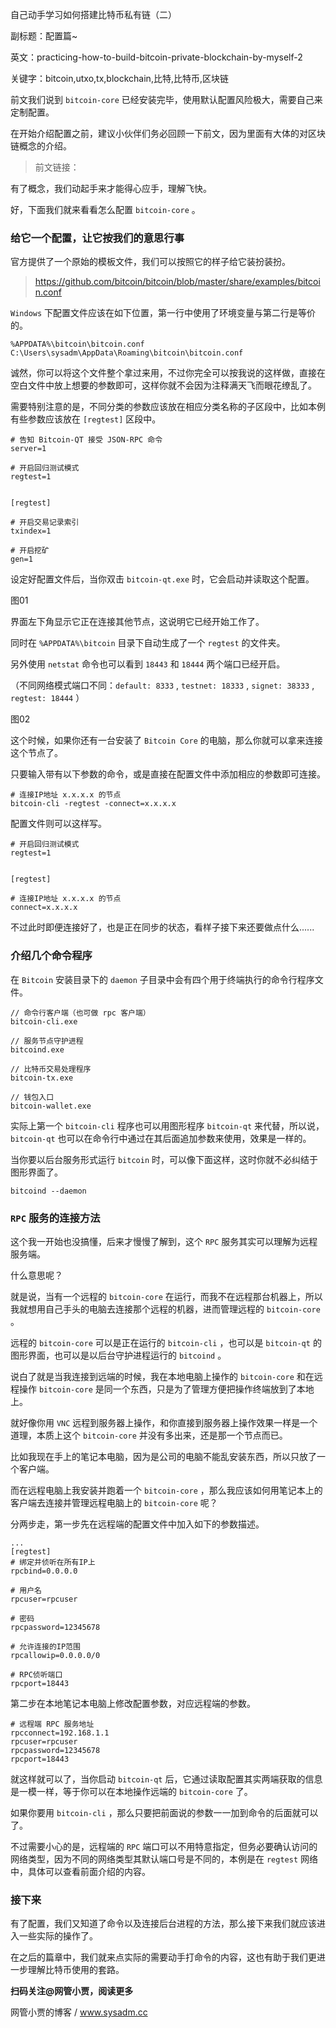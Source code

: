 自己动手学习如何搭建比特币私有链（二）

副标题：配置篇~

英文：practicing-how-to-build-bitcoin-private-blockchain-by-myself-2

关键字：bitcoin,utxo,tx,blockchain,比特,比特币,区块链



前文我们说到 `bitcoin-core` 已经安装完毕，使用默认配置风险极大，需要自己来定制配置。

在开始介绍配置之前，建议小伙伴们务必回顾一下前文，因为里面有大体的对区块链概念的介绍。

> 前文链接：



有了概念，我们动起手来才能得心应手，理解飞快。

好，下面我们就来看看怎么配置 `bitcoin-core` 。



### 给它一个配置，让它按我们的意思行事

官方提供了一个原始的模板文件，我们可以按照它的样子给它装扮装扮。

> https://github.com/bitcoin/bitcoin/blob/master/share/examples/bitcoin.conf



`Windows` 下配置文件应该在如下位置，第一行中使用了环境变量与第二行是等价的。

```
%APPDATA%\bitcoin\bitcoin.conf
C:\Users\sysadm\AppData\Roaming\bitcoin\bitcoin.conf
```



诚然，你可以将这个文件整个拿过来用，不过你完全可以按我说的这样做，直接在空白文件中放上想要的参数即可，这样你就不会因为注释满天飞而眼花缭乱了。

需要特别注意的是，不同分类的参数应该放在相应分类名称的子区段中，比如本例有些参数应该放在 `[regtest]` 区段中。

```
# 告知 Bitcoin-QT 接受 JSON-RPC 命令
server=1

# 开启回归测试模式
regtest=1


[regtest]

# 开启交易记录索引
txindex=1

# 开启挖矿
gen=1
```



设定好配置文件后，当你双击 `bitcoin-qt.exe` 时，它会启动并读取这个配置。

图01



界面左下角显示它正在连接其他节点，这说明它已经开始工作了。

同时在 `%APPDATA%\bitcoin` 目录下自动生成了一个 `regtest` 的文件夹。

另外使用 `netstat` 命令也可以看到 `18443` 和 `18444` 两个端口已经开启。

（不同网络模式端口不同：`default: 8333` ,  `testnet: 18333` ,  `signet: 38333` ,  `regtest: 18444` ）

图02



这个时候，如果你还有一台安装了 `Bitcoin Core` 的电脑，那么你就可以拿来连接这个节点了。

只要输入带有以下参数的命令，或是直接在配置文件中添加相应的参数即可连接。

```
# 连接IP地址 x.x.x.x 的节点
bitcoin-cli -regtest -connect=x.x.x.x
```

配置文件则可以这样写。

```
# 开启回归测试模式
regtest=1


[regtest]

# 连接IP地址 x.x.x.x 的节点
connect=x.x.x.x
```



不过此时即便连接好了，也是正在同步的状态，看样子接下来还要做点什么......



### 介绍几个命令程序

在 `Bitcoin` 安装目录下的 `daemon` 子目录中会有四个用于终端执行的命令行程序文件。

```
// 命令行客户端（也可做 rpc 客户端）
bitcoin-cli.exe

// 服务节点守护进程
bitcoind.exe

// 比特币交易处理程序
bitcoin-tx.exe

// 钱包入口
bitcoin-wallet.exe
```



实际上第一个 `bitcoin-cli` 程序也可以用图形程序 `bitcoin-qt`  来代替，所以说，`bitcoin-qt` 也可以在命令行中通过在其后面追加参数来使用，效果是一样的。



当你要以后台服务形式运行 `bitcoin` 时，可以像下面这样，这时你就不必纠结于图形界面了。

```
bitcoind --daemon
```



### `RPC` 服务的连接方法

这个我一开始也没搞懂，后来才慢慢了解到，这个 `RPC` 服务其实可以理解为远程服务端。

什么意思呢？

就是说，当有一个远程的 `bitcoin-core` 在运行，而我不在远程那台机器上，所以我就想用自己手头的电脑去连接那个远程的机器，进而管理远程的 `bitcoin-core` 。

远程的 `bitcoin-core` 可以是正在运行的 `bitcoin-cli` ，也可以是 `bitcoin-qt` 的图形界面，也可以是以后台守护进程运行的 `bitcoind` 。

说白了就是当我连接到远端的时候，我在本地电脑上操作的 `bitcoin-core` 和在远程操作 `bitcoin-core` 是同一个东西，只是为了管理方便把操作终端放到了本地上。

就好像你用 `VNC` 远程到服务器上操作，和你直接到服务器上操作效果一样是一个道理，本质上这个 `bitcoin-core` 并没有多出来，还是那一个节点而已。



比如我现在手上的笔记本电脑，因为是公司的电脑不能乱安装东西，所以只放了一个客户端。

而在远程电脑上我安装并跑着一个 `bitcoin-core` ，那么我应该如何用笔记本上的客户端去连接并管理远程电脑上的 `bitcoin-core` 呢？



分两步走，第一步先在远程端的配置文件中加入如下的参数描述。

```
...
[regtest]
# 绑定并侦听在所有IP上
rpcbind=0.0.0.0

# 用户名
rpcuser=rpcuser

# 密码
rpcpassword=12345678

# 允许连接的IP范围
rpcallowip=0.0.0.0/0

# RPC侦听端口
rpcport=18443
```



第二步在本地笔记本电脑上修改配置参数，对应远程端的参数。

```
# 远程端 RPC 服务地址
rpcconnect=192.168.1.1
rpcuser=rpcuser
rpcpassword=12345678
rpcport=18443
```



就这样就可以了，当你启动 `bitcoin-qt` 后，它通过读取配置其实两端获取的信息是一模一样，等于你可以在本地操作远端的 `bitcoin-core` 了。

如果你要用 `bitcoin-cli` ，那么只要把前面说的参数一一加到命令的后面就可以了。

不过需要小心的是，远程端的 `RPC` 端口可以不用特意指定，但务必要确认访问的网络类型，因为不同的网络类型其默认端口号是不同的，本例是在 `regtest` 网络中，具体可以查看前面介绍的内容。



### 接下来

有了配置，我们又知道了命令以及连接后台进程的方法，那么接下来我们就应该进入一些实际的操作了。

在之后的篇章中，我们就来点实际的需要动手打命令的内容，这也有助于我们更进一步理解比特币使用的套路。



**扫码关注@网管小贾，阅读更多**

网管小贾的博客 / www.sysadm.cc
